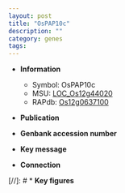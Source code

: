 ```yaml
---
layout: post
title: "OsPAP10c"
description: ""
category: genes
tags: 
---
```


* **Information**  
    + Symbol: OsPAP10c  
    + MSU: [LOC_Os12g44020](http://rice.uga.edu/cgi-bin/ORF_infopage.cgi?orf=LOC_Os12g44020)  
    + RAPdb: [Os12g0637100](http://rapdb.dna.affrc.go.jp/viewer/gbrowse_details/irgsp1?name=Os12g0637100)  

* **Publication**  

* **Genbank accession number**  

* **Key message**  

* **Connection**  

[//]: # * **Key figures**  


